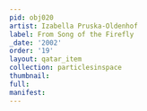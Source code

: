 ```yaml
---
pid: obj020
artist: Izabella Pruska-Oldenhof
label: From Song of the Firefly
_date: '2002'
order: '19'
layout: qatar_item
collection: particlesinspace
thumbnail: 
full: 
manifest: 
---
```

